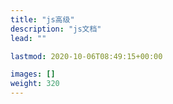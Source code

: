 ```yaml
---
title: "js高级"
description: "js文档"
lead: ""

lastmod: 2020-10-06T08:49:15+00:00

images: []
weight: 320
---
```

